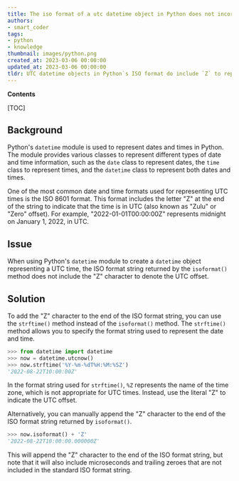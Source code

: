```yaml
---
title: The iso format of a utc datetime object in Python does not incorporate z (zulu or zero offset)
authors:
- smart_coder
tags:
- python
- knowledge
thumbnail: images/python.png
created_at: 2023-03-06 00:00:00
updated_at: 2023-03-06 00:00:00
tldr: UTC datetime objects in Python`s ISO format do include `Z` to represent the Zero offset or Zulu time zone.
---
```


**Contents**

[TOC]

Background
-----------

Python's `datetime` module is used to represent dates and times in Python. The module provides various classes to represent different types of date and time information, such as the `date` class to represent dates, the `time` class to represent times, and the `datetime` class to represent both dates and times. 

One of the most common date and time formats used for representing UTC times is the ISO 8601 format. This format includes the letter "Z" at the end of the string to indicate that the time is in UTC (also known as "Zulu" or "Zero" offset). For example, "2022-01-01T00:00:00Z" represents midnight on January 1, 2022, in UTC.

Issue
-----

When using Python's `datetime` module to create a `datetime` object representing a UTC time, the ISO format string returned by the `isoformat()` method does not include the "Z" character to denote the UTC offset.

Solution
--------

To add the "Z" character to the end of the ISO format string, you can use the `strftime()` method instead of the `isoformat()` method. The `strftime()` method allows you to specify the format string used to represent the date and time.

```python
>>> from datetime import datetime
>>> now = datetime.utcnow()
>>> now.strftime('%Y-%m-%dT%H:%M:%SZ')
'2022-08-22T10:00:00Z'
```

In the format string used for `strftime()`, `%Z` represents the name of the time zone, which is not appropriate for UTC times. Instead, use the literal "Z" to indicate the UTC offset.

Alternatively, you can manually append the "Z" character to the end of the ISO format string returned by `isoformat()`.

```python
>>> now.isoformat() + 'Z'
'2022-08-22T10:00:00.000000Z'
```

This will append the "Z" character to the end of the ISO format string, but note that it will also include microseconds and trailing zeroes that are not included in the standard ISO format string.
